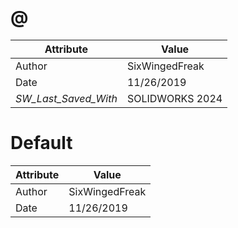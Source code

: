 # @
| Attribute | Value |
| ---  | ---     |
| Author | SixWingedFreak |
| Date | 11/26/2019 |
| _SW_Last_Saved_With_ | SOLIDWORKS 2024 |
# Default
| Attribute | Value |
| ---  | ---     |
| Author | SixWingedFreak |
| Date | 11/26/2019 |
